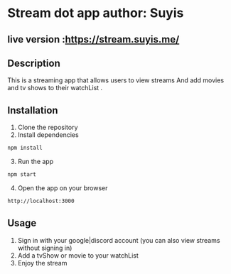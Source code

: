 # Stream dot app author: Suyis

## live version :https://stream.suyis.me/



## Description

This is a streaming app that allows users to view streams And add movies and tv shows to their watchList .

## Installation

1. Clone the repository
2. Install dependencies

```bash
npm install
```

3. Run the app

```bash
npm start
```

4. Open the app on your browser

```bash
http://localhost:3000
```

## Usage

1. Sign in with your google|discord account (you can also view streams without signing in)
2. Add a tvShow or movie to your watchList
3. Enjoy the stream
